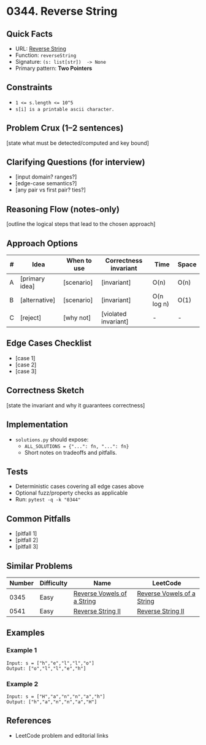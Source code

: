 # 0344. Reverse String

## Quick Facts

- URL: [Reverse String](https://leetcode.com/problems/reverse-string/)
- Function: `reverseString`
- Signature: `(s: list[str])  -> None`
- Primary pattern: **Two Pointers**

## Constraints

- `1 <= s.length <= 10^5`
- `s[i] is a printable ascii character.`

## Problem Crux (1–2 sentences)

[state what must be detected/computed and key bound]

## Clarifying Questions (for interview)

- [input domain? ranges?]
- [edge-case semantics?]
- [any pair vs first pair? ties?]

## Reasoning Flow (notes-only)

[outline the logical steps that lead to the chosen approach]

## Approach Options

| #   | Idea           | When to use | Correctness invariant | Time       | Space |
| --- | -------------- | ----------- | --------------------- | ---------- | ----- |
| A   | [primary idea] | [scenario]  | [invariant]           | O(n)       | O(n)  |
| B   | [alternative]  | [scenario]  | [invariant]           | O(n log n) | O(1)  |
| C   | [reject]       | [why not]   | [violated invariant]  | -          | -     |

## Edge Cases Checklist

- [case 1]
- [case 2]
- [case 3]

## Correctness Sketch

[state the invariant and why it guarantees correctness]

## Implementation

- `solutions.py` should expose:
    - `ALL_SOLUTIONS = {"...": fn, "...": fn}`
    - Short notes on tradeoffs and pitfalls.

## Tests

- Deterministic cases covering all edge cases above
- Optional fuzz/property checks as applicable
- Run: `pytest -q -k "0344"`

## Common Pitfalls

- [pitfall 1]
- [pitfall 2]
- [pitfall 3]

## Similar Problems

| Number | Difficulty | Name                                                                       | LeetCode                                                                                |
| ------ | ---------- | -------------------------------------------------------------------------- | --------------------------------------------------------------------------------------- |
| 0345   | Easy       | [Reverse Vowels of a String](../0345-reverse-vowels-of-a-string/readme.md) | [Reverse Vowels of a String](https://leetcode.com/problems/reverse-vowels-of-a-string/) |
| 0541   | Easy       | [Reverse String II](../0541-reverse-string-ii/readme.md)                   | [Reverse String II](https://leetcode.com/problems/reverse-string-ii/)                   |

## Examples

### Example 1

```text
Input: s = ["h","e","l","l","o"]
Output: ["o","l","l","e","h"]
```

### Example 2

```text
Input: s = ["H","a","n","n","a","h"]
Output: ["h","a","n","n","a","H"]
```

## References

- LeetCode problem and editorial links
